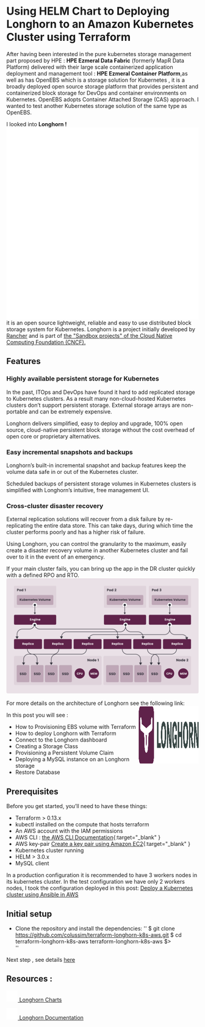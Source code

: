 # Using HELM Chart to Deploying Longhorn to an Amazon Kubernetes Cluster using Terraform
After having been interested in the pure kubernetes storage management part proposed by HPE : **HPE Ezmeral Data Fabric** (formerly MapR Data Platform) delivered with their large scale containerized application deployment and management tool : **HPE Ezmeral Container Platform**,as well as has OpenEBS which is a storage solution for Kubernetes , it is a broadly deployed open source storage platform that provides persistent and containerized block storage for DevOps and container environments on Kubernetes. OpenEBS adopts Container Attached Storage (CAS) approach.
I wanted to test another Kubernetes storage solution of the same type as OpenEBS.

I looked into **Longhorn !** <img src="/images/longhorn-icon-white.png" style="float:right">

it is an open source lightweight, reliable and easy to use distributed block storage system for Kubernetes.
Longhorn is a project initially developed by <a href="https://rancher.com/docs/rancher/v2.5/en/longhorn/Rancher" target="Rancher">Rancher</a> and is part of <a href="https://www.cncf.io/sandbox-projects/" target="CNCF" >the "Sandbox projects" of the Cloud Native Computing Foundation (CNCF).</a>

## Features

### Highly available persistent storage for Kubernetes

In the past, ITOps and DevOps have found it hard to add replicated storage to Kubernetes clusters. As a result many non-cloud-hosted Kubernetes clusters don’t support persistent storage. External storage arrays are non-portable and can be extremely expensive.

Longhorn delivers simplified, easy to deploy and upgrade, 100% open source, cloud-native persistent block storage without the cost overhead of open core or proprietary alternatives.

### Easy incremental snapshots and backups

Longhorn’s built-in incremental snapshot and backup features keep the volume data safe in or out of the Kubernetes cluster.

Scheduled backups of persistent storage volumes in Kubernetes clusters is simplified with Longhorn’s intuitive, free management UI.

### Cross-cluster disaster recovery

External replication solutions will recover from a disk failure by re-replicating the entire data store. This can take days, during which time the cluster performs poorly and has a higher risk of failure.

Using Longhorn, you can control the granularity to the maximum, easily create a disaster recovery volume in another Kubernetes cluster and fail over to it in the event of an emergency.

If your main cluster fails, you can bring up the app in the DR cluster quickly with a defined RPO and RTO.
<img src="/images/how-longhorn-works.svg">

For more details on the architecture of Longhorn see the following link:
<a href="https://longhorn.io/docs/1.2.0/concepts/" title="the Longhorn Architecture" target="doc"><img src="/images/longhorn-horizontal-color.png" style="height:150px;width:157px;float:right"></a>

 In this post you will see :
 - How to Provisioning EBS volume with Terraform
 - How to deploy Longhorn with Terraform
 - Connect to the Longhorn dashboard
 - Creating a Storage Class
 - Provisioning a Persistent Volume Claim
 - Deploying a MySQL instance on an Longhorn storage
 - Restore Database

## Prerequisites

Before you get started, you’ll need to have these things:
* Terraform > 0.13.x
* kubectl installed on the compute that hosts terraform
* An AWS account with the IAM permissions
* AWS CLI : [the AWS CLI Documentation](https://github.com/aws/aws-cli/tree/v2){:target="_blank" }
* AWS key-pair [Create a key pair using Amazon EC2](https://docs.aws.amazon.com/AWSEC2/latest/UserGuide/ec2-key-pairs.html){:target="_blank" }
* Kubernetes cluster running
* HELM > 3.0.x
* MySQL client

In a production configuration it is recommended to have 3 workers nodes in its kubernetes cluster. In the test configuration we have only 2 workers nodes, I took the configuration deployed in this post: <a href="https://techlabnews.com/ansible-AWS-k8s/" target="new" title="Deploy a Kubernetes cluster using Ansible in AWS">Deploy a Kubernetes cluster using Ansible in AWS</a>


## Initial setup

- Clone the repository and install the dependencies:
''
$ git clone https://github.com/colussim/terraform-longhorn-k8s-aws.git
$ cd terraform-longhorn-k8s-aws
terraform-longhorn-k8s-aws $>  
''

Next step , see details [here](https://techlabnews.com/terraform-longhorn-k8s-aws/ "Deploy a Kubernetes cluster using Ansible in AWS")

## Resources :

  <a href="https://github.com/longhorn/longhorn/tree/master/chart" target="charts"> <img src="/images/helm.png" style="height:30px;width:30px;"> Longhorn Charts</a>

<a href="https://longhorn.io/" target="doc"><img src="/images/longhorn-icon-white.png" style="height:30px;width:30px;"> Longhorn Documentation</a>



